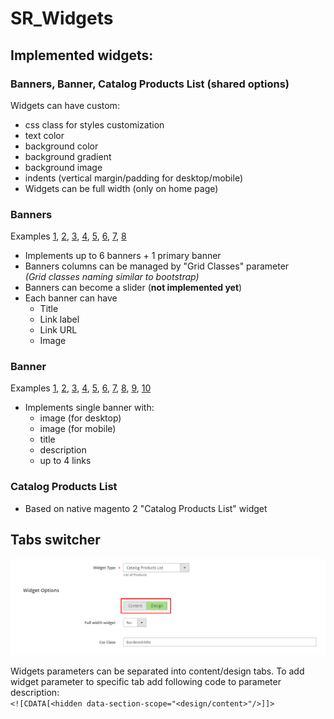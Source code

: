 # SR_Widgets

## Implemented widgets:

### Banners, Banner, Catalog Products List (shared options)
Widgets can have custom:
* css class for styles customization
* text color
* background color 
* background gradient
* background image
* indents (vertical margin/padding for desktop/mobile)
* Widgets can be full width (only on home page)

### Banners

Examples [1](docs/examples/banners/1.png),
         [2](docs/examples/banners/2.png),
         [3](docs/examples/banners/3.png),
         [4](docs/examples/banners/4.png),
         [5](docs/examples/banners/5.png),
         [6](docs/examples/banners/6.png),
         [7](docs/examples/banners/7.png),
         [8](docs/examples/banners/8.png)

* Implements up to 6 banners + 1 primary banner
* Banners columns can be managed by "Grid Classes" parameter <br/> 
_(Grid classes naming similar to bootstrap)_
* Banners can become a slider (**not implemented yet**)
* Each banner can have 
  * Title
  * Link label
  * Link URL
  * Image

### Banner

Examples [1](docs/examples/banner/1.png),
         [2](docs/examples/banner/2.png),
         [3](docs/examples/banner/3.png),
         [4](docs/examples/banner/4.png),
         [5](docs/examples/banner/5.png),
         [6](docs/examples/banner/6.png),
         [7](docs/examples/banner/7.png),
         [8](docs/examples/banner/8.png),
         [9](docs/examples/banner/9.png),
         [10](docs/examples/banner/10.png)

* Implements single banner with: 
  * image (for desktop)
  * image (for mobile)
  * title
  * description 
  * up to 4 links


### Catalog Products List

* Based on native magento 2 "Catalog Products List" widget


[//]: # (### Homepage Video)

[//]: # (### Quick Navigation)

[//]: # (### Info Blocks)


## Tabs switcher
![alt text](docs/switcher.png)

Widgets parameters can be separated into content/design tabs.
To add widget parameter to specific tab add following code to parameter description: <br/> 
`<![CDATA[<hidden data-section-scope="<design/content>"/>]]>`
